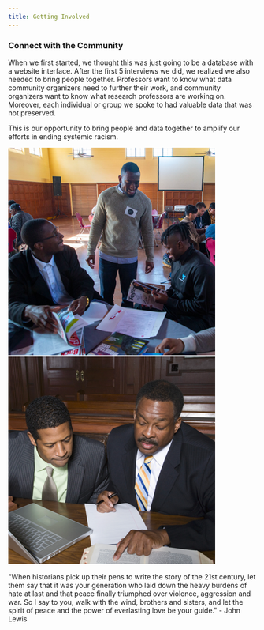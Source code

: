 ```yaml
---
title: Getting Involved
---
```

<div class="container">
    <div class="row">
        <div class="col-6">
            <h3>Connect with the Community</h3>
            <p>When we first started, we thought this was just going to be a database with a website interface. After the first 5 interviews we did, we realized we also needed to bring people together. Professors want to know what data community organizers need to further their work, and community organizers want to know what research professors are working on. Moreover, each individual or group we spoke to had valuable data that was not preserved. </p>
            <p>This is our opportunity to bring people and data together to amplify our efforts in ending systemic racism.</p>
        </div>
        <div class="col-3">
           <img src="images/collab_workshops.png" alt="Workshops" class="img-fluid py-3">
        </div>
        <div class="col-3">
            <img src="images/collab_lawclinic.png" alt="Law Clinic" class="img-fluid py-3">
        </div>
    </div>
    <div class="row">
        <div class="col-12">
            <p class="quote">"When historians pick up their pens to write the story of the 21st century, let them say that it was your generation who laid down the heavy burdens of hate at last and that peace finally triumphed over violence, aggression and war. So I say to you, walk with the wind, brothers and sisters, and let the spirit of peace and the power of everlasting love be your guide." - John Lewis</p>
        </div>
    </div>
</div>

